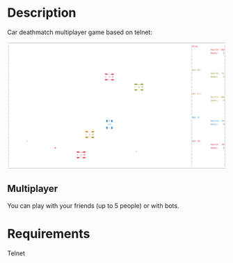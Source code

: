 # Description
Car deathmatch multiplayer game based on telnet:

![](https://raw.githubusercontent.com/leoleovich/images/master/crashci.png)

## Multiplayer
You can play with your friends (up to 5 people) or with bots.

# Requirements
Telnet
